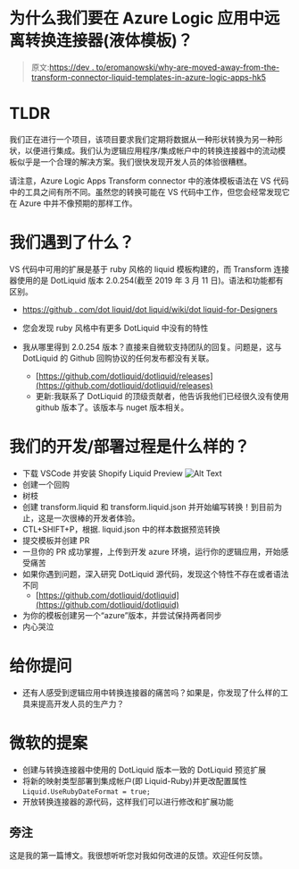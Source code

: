 # 为什么我们要在 Azure Logic 应用中远离转换连接器(液体模板)？

> 原文:[https://dev . to/eromanowski/why-are-moved-away-from-the-transform-connector-liquid-templates-in-azure-logic-apps-hk5](https://dev.to/eromanowski/why-are-moving-away-from-the-transform-connector-liquid-templates-in-azure-logic-apps-hk5)

# [](#tldr)TLDR

我们正在进行一个项目，该项目要求我们定期将数据从一种形状转换为另一种形状，以便进行集成。我们认为逻辑应用程序/集成帐户中的转换连接器中的流动模板似乎是一个合理的解决方案。我们很快发现开发人员的体验很糟糕。

请注意，Azure Logic Apps Transform connector 中的液体模板语法在 VS 代码中的工具之间有所不同。虽然您的转换可能在 VS 代码中工作，但您会经常发现它在 Azure 中并不像预期的那样工作。

# [](#what-did-we-run-into)我们遇到了什么？

VS 代码中可用的扩展是基于 ruby 风格的 liquid 模板构建的，而 Transform 连接器使用的是 DotLiquid 版本 2.0.254(截至 2019 年 3 月 11 日)。语法和功能都有区别。

*   [https://github . com/dot liquid/dot liquid/wiki/dot liquid-for-Designers](https://github.com/dotliquid/dotliquid/wiki/DotLiquid-for-Designers)

*   您会发现 ruby 风格中有更多 DotLiquid 中没有的特性

*   我从哪里得到 2.0.254 版本？直接来自微软支持团队的回复。问题是，这与 DotLiquid 的 Github 回购协议的任何发布都没有关联。

    *   [https://github.com/dotliquid/dotliquid/releases](https://github.com/dotliquid/dotliquid/releases)
    *   更新:我联系了 DotLiquid 的顶级贡献者，他告诉我他们已经很久没有使用 github 版本了。该版本与 nuget 版本相关。

# 我们的开发/部署过程是什么样的？

*   下载 VSCode 并安装 Shopify Liquid Preview ![Alt Text](../Images/721aee10c8960e8d1eecd203d84b114b.png)
*   创建一个回购
*   树枝
*   创建 transform.liquid 和 transform.liquid.json 并开始编写转换！到目前为止，这是一次很棒的开发者体验。
*   CTL+SHIFT+P，根据. liquid.json 中的样本数据预览转换
*   提交模板并创建 PR
*   一旦你的 PR 成功掌握，上传到开发 azure 环境，运行你的逻辑应用，开始感受痛苦
*   如果你遇到问题，深入研究 DotLiquid 源代码，发现这个特性不存在或者语法不同
    *   [https://github.com/dotliquid/dotliquid](https://github.com/dotliquid/dotliquid)
*   为你的模板创建另一个“azure”版本，并尝试保持两者同步
*   内心哭泣

# [](#questions-for-you)给你提问

*   还有人感受到逻辑应用中转换连接器的痛苦吗？如果是，你发现了什么样的工具来提高开发人员的生产力？

# [](#proposal-for-microsoft)微软的提案

*   创建与转换连接器中使用的 DotLiquid 版本一致的 DotLiquid 预览扩展
*   将新的映射类型部署到集成帐户(即 Liquid-Ruby)并更改配置属性`Liquid.UseRubyDateFormat = true;`
*   开放转换连接器的源代码，这样我们可以进行修改和扩展功能

## [](#side-notes)旁注

这是我的第一篇博文。我很想听听您对我如何改进的反馈。欢迎任何反馈。